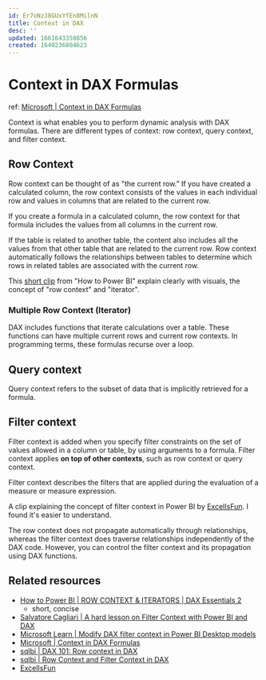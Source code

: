 ```yaml
---
id: Er7oNzJ8GUxYfEn8MilnN
title: Context in DAX
desc: ''
updated: 1661643350856
created: 1640236804623
---
```

# Context in DAX Formulas

ref: [Microsoft | Context in DAX Formulas](https://support.microsoft.com/en-us/office/context-in-dax-formulas-2728fae0-8309-45b6-9d32-1d600440a7ad)

Context is what enables you to perform dynamic analysis with DAX formulas. There are different types of context: row context, query context, and filter context.

## Row Context

Row context can be thought of as "the current row.” If you have created a calculated column, the row context consists of the values in each individual row and values in columns that are related to the current row.

If you create a formula in a calculated column, the row context for that formula includes the values from all columns in the current row. 

If the table is related to another table, the content also includes all the values from that other table that are related to the current row. Row context automatically follows the relationships between tables to determine which rows in related tables are associated with the current row.

This [short clip](https://www.youtube.com/watch?v=JCGoZe24CXc) from "How to Power BI" explain clearly with visuals, the concept of "row context" and "iterator".

### Multiple Row Context (Iterator)

DAX includes functions that iterate calculations over a table. These functions can have multiple current rows and current row contexts. In programming terms, these formulas recurse over a loop.

## Query context

Query context refers to the subset of data that is implicitly retrieved for a formula.

## Filter context

Filter context is added when you specify filter constraints on the set of values allowed in a column or table, by using arguments to a formula. Filter context applies **on top of other contexts**, such as row context or query context.

Filter context describes the filters that are applied during the evaluation of a measure or measure expression.

A clip explaining the concept of filter context in Power BI by [ExcelIsFun](https://youtu.be/nBu1Bqa1jjs?t=2443). I found it's easier to understand.

The row context does not propagate automatically through relationships, whereas the filter context does traverse relationships independently of the DAX code. However, you can control the filter context and its propagation using DAX functions.

## Related resources

- [How to Power BI | ROW CONTEXT & ITERATORS | DAX Essentials 2](https://www.youtube.com/watch?v=JCGoZe24CXc)
    - short, concise
- [Salvatore Cagliari | A hard lesson on Filter Context with Power BI and DAX](https://app.box.com/s/s5toz7ei8uuqcxoirfinm0i3jmiftsly)
- [Microsoft Learn | Modify DAX filter context in Power BI Desktop models](https://docs.microsoft.com/en-us/learn/modules/dax-power-bi-modify-filter/)
- [Microsoft | Context in DAX Formulas](https://support.microsoft.com/en-us/office/context-in-dax-formulas-2728fae0-8309-45b6-9d32-1d600440a7ad)
- [sqlbi | DAX 101: Row context in DAX](https://www.sqlbi.com/articles/row-context-in-dax/)
- [sqlbi | Row Context and Filter Context in DAX](https://www.sqlbi.com/articles/row-context-and-filter-context-in-dax/)
- [ExcelIsFun](https://youtu.be/nBu1Bqa1jjs?t=2443)